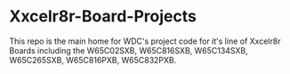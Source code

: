 # Xxcelr8r-Board-Projects
This repo is the main home for WDC's project code for it's line of Xxcelr8r Boards including the W65C02SXB, W65C816SXB, W65C134SXB, W65C265SXB, W65C816PXB, W65C832PXB.
